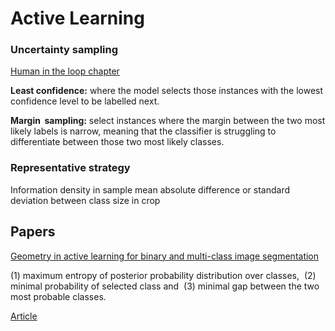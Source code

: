 # Active Learning

### Uncertainty sampling

[Human in the loop chapter](https://livebook.manning.com/book/human-in-the-loop-machine-learning/chapter-3)

**Least confidence:** where the model selects those instances with the lowest confidence level to be labelled next.

**Margin  sampling:** select instances where the margin between the two most likely labels is narrow, meaning that the classifier is struggling to differentiate between those two most likely classes.

### Representative strategy

Information density in sample mean absolute difference or standard deviation between class size in crop

## Papers

[Geometry in active learning for binary and multi-class image segmentation](https://arxiv.org/pdf/1606.09029.pdf)

(1) maximum entropy of posterior probability distribution over classes, 
(2) minimal probability of selected class and 
(3) minimal gap between the two most probable classes. 

[Article](https://www.kdnuggets.com/2018/10/introduction-active-learning.html)
